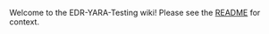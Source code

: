 Welcome to the EDR-YARA-Testing wiki! Please see the [README](https://github.com/lawrence737/EDR-YARA-Testing/blob/main/README.md) for context.
